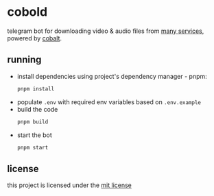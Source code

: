 # cobold

telegram bot for downloading video & audio files from 
[many services](https://github.com/wukko/cobalt#supported-services), 
powered by [cobalt](https://github.com/wukko/cobalt).

## running

- install dependencies using project's dependency manager - pnpm:
  ```bash
  pnpm install
  ```
- populate `.env` with required env variables based on `.env.example`
- build the code
  ```bash
  pnpm build
  ```
- start the bot
  ```bash
  pnpm start
  ```
  
## license

this project is licensed under the [mit license](LICENSE)